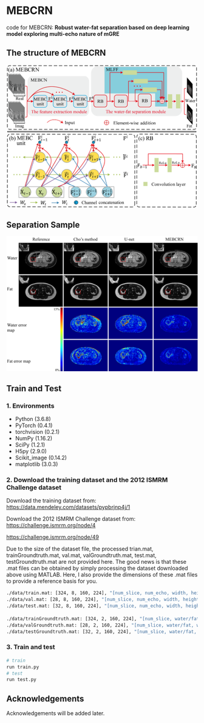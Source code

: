 # MEBCRN
code for MEBCRN: **Robust water-fat separation based on deep learning model exploring multi-echo nature of mGRE**

## The structure of MEBCRN 
<img src="mebcrn.png" width="1200" />



## Separation Sample

<img src="separation sample.png" width="1200" />

## Train and Test

### 1. Environments

- Python (3.6.8)
- PyTorch (0.4.1)
- torchvision (0.2.1)
- NumPy (1.16.2)
- SciPy (1.2.1)
- H5py (2.9.0)
- Scikit_image (0.14.2)
- matplotlib (3.0.3)

### 2. Download the training dataset and the 2012 ISMRM Challenge dataset

Download the training dataset from:
https://data.mendeley.com/datasets/pypbrjnp4j/1

Download the 2012 ISMRM Challenge dataset from: 
https://challenge.ismrm.org/node/4

https://challenge.ismrm.org/node/49

Due to the size of the dataset file, the processed trian.mat, trainGroundtruth.mat, val.mat, valGroundtruth.mat, test.mat, testGroundtruth.mat are not provided here. The good news is that these .mat files can be obtained by simply processing the dataset downloaded above using MATLAB. Here, I also provide the dimensions of these .mat files to provide a reference basis for you.

```bash
./data/train.mat: [324, 8, 160, 224], "[num_slice, num_echo, width, height]", complex data
./data/val.mat: [28, 8, 160, 224], "[num_slice, num_echo, width, height]", complex data
./data/test.mat: [32, 8, 160, 224], "[num_slice, num_echo, width, height]", complex data 

./data/trainGroundtruth.mat: [324, 2, 160, 224], "[num_slice, water/fat, width, height]", complex data 
./data/valGroundtruth.mat: [28, 2, 160, 224], "[num_slice, water/fat, width, height]", complex data  
./data/testGroundtruth.mat: [32, 2, 160, 224], "[num_slice, water/fat, width, height]", complex data 
```
### 3. Train and test 

```bash
# train
run train.py
# test
run test.py
```

## Acknowledgements

Acknowledgements will be added later.

